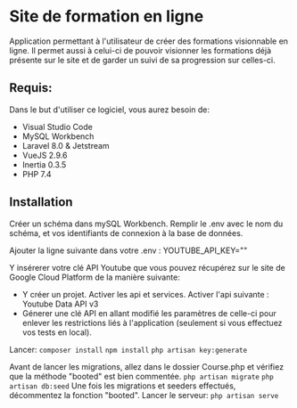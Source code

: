 # Site de formation en ligne

Application permettant à l'utilisateur de créer des formations visionnable en ligne. Il permet aussi à celui-ci de pouvoir visionner les formations déjà présente sur le site et de garder un suivi de sa progression sur celles-ci.


## Requis:

Dans le but d'utiliser ce logiciel, vous aurez besoin de:
- Visual Studio Code
- MySQL Workbench
- Laravel 8.0 & Jetstream
- VueJS 2.9.6
- Inertia 0.3.5
- PHP 7.4

## Installation

Créer un schéma dans mySQL Workbench.
Remplir le .env avec le nom du schéma, et vos identifiants de connexion à la base de données.

Ajouter la ligne suivante dans votre .env :
YOUTUBE_API_KEY=""

Y insérerer votre clé API Youtube que vous pouvez récupérez sur le site de Google Cloud Platform de la manière suivante:
- Y créer un projet. Activer les api et services. Activer l'api suivante : Youtube Data API v3
- Génerer une clé API en allant modifié les paramètres de celle-ci pour enlever les restrictions liés à l'application (seulement si vous effectuez vos tests en local).

Lancer:
`composer install` 
`npm install`
`php artisan key:generate`

Avant de lancer les migrations, allez dans le dossier Course.php et vérifiez que la méthode "booted" est bien commentée.
`php artisan migrate`
`php artisan db:seed`
Une fois les migrations et seeders effectués, décommentez la fonction "booted".
Lancer le serveur:
`php artisan serve`
